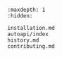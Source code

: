 ```{include} ../README.md
```

```{toctree}
:maxdepth: 1
:hidden:

installation.md
autoapi/index
history.md
contributing.md
```